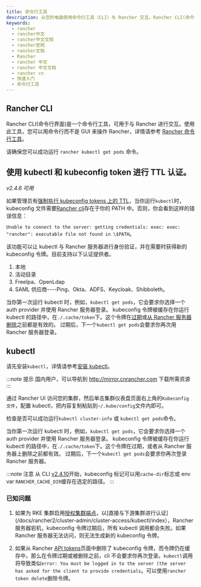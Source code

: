 ```yaml
---
title: 命令行工具
description: 从您的电脑使用命令行工具（CLI）与 Rancher 交互。Rancher CLI(命令行界面)是一个命令行工具，可用于与 Rancher 进行交互。使用此工具，您可以用命令行而不是 GUI 来操作 Rancher，详情请参考Rancher 命令行工具。
keywords:
  - rancher
  - rancher中文
  - rancher中文文档
  - rancher官网
  - rancher文档
  - Rancher
  - rancher 中文
  - rancher 中文文档
  - rancher cn
  - 快速入门
  - 命令行工具
---
```


## Rancher CLI

Rancher CLI(命令行界面)是一个命令行工具，可用于与 Rancher 进行交互。使用此工具，您可以用命令行而不是 GUI 来操作 Rancher，详情请参考 [Rancher 命令行工具](/docs/rancher2/cli/_index)。

请确保您可以成功运行 `rancher kubectl get pods` 命令。

## 使用 kubectl 和 kubeconfig token 进行 TTL 认证。

_v2.4.6 可用_

如果管理员有[强制执行 kubeconfig tokens 上的 TTL](/docs/rancher2/api/api-tokens/_index)，当你运行`kubectl`时，kubeconfig 文件需要[Rancher cli](/docs/rancher2/cli/_index)存在于你的 PATH 中。否则，你会看到这样的错误信息：

`Unable to connect to the server: getting credentials: exec: exec: "rancher": executable file not found in \$PATH`。

该功能可以让 kubectl 与 Rancher 服务器进行身份验证，并在需要时获得新的 kubeconfig 令牌。目前支持以下认证提供者。

1. 本地
2. 活动目录
3. FreeIpa、OpenLdap
4. SAML 供应商----Ping、Okta、ADFS、Keycloak、Shibboleth。

当你第一次运行 kubectl 时，例如，`kubectl get pods`，它会要求你选择一个 auth provider 并使用 Rancher 服务器登录。
kubeconfig 令牌被缓存在你运行 kubectl 的路径中，在`./.cache/token`下。这个令牌在[过期](/docs/rancher2/api/api-tokens/_index)或[从 Rancher 服务器删除](/docs/rancher2/api/api-tokens/_index)之前都是有效的。
过期后，下一个`kubectl get pods`会要求你再次用 Rancher 服务器登录。

## kubectl

请先安装`kubectl`，详情请参考[安装 kubectl](https://kubernetes.io/docs/tasks/tools/install-kubectl)。

:::note 提示
国内用户，可以导航到 http://mirror.cnrancher.com 下载所需资源
:::

通过 Rancher UI 访问您的集群，然后单击集群仪表盘页面右上角的`Kubeconfig 文件`，配置 kubectl，把内容复制粘贴到`~/.kube/config`文件内即可。

检查是否可以成功运行`kubectl cluster-info` 或 `kubectl get pods`命令。

当你第一次运行 kubectl 时，例如，`kubectl get pods`，它会要求你选择一个 auth provider 并使用 Rancher 服务器登录。
kubeconfig 令牌被缓存在你运行 kubectl 的路径中，在`./.cache/token`下。这个令牌在过期，或者从 Rancher 服务器上删除之前都有效。
过期后，下一个`kubectl get pods`会要求你再次登录 Rancher 服务器。

:::note 注意
从 CLI [v2.4.10](https://github.com/rancher/cli/releases/tag/v2.4.10)开始，kubeconfig 标记可以用`cache-dir`标志或 env var `RANCHER_CACHE_DIR`缓存在选定的路径。
:::

### 已知问题

1. 如果为 RKE 集群启用[授权集群端点](/docs/rancher2/overview/architecture/_index)，以[直接与下游集群进行认证](/docs/rancher2/cluster-admin/cluster-access/kubectl/index），Rancher 服务器宕机，kubeconfig 令牌过期后，所有 kubectl 调用都会失败。如果 Rancher 服务器无法访问，则无法生成新的 kubeconfig 令牌。

2. 如果从 Rancher [API tokens](/docs/rancher2/api/api-tokens/_index)页面中删除了 kubeconfig 令牌，而令牌仍在缓存中，那么在令牌过期或被删除之前，cli 不会要求你再次登录。`kubectl`调用将导致类似`error: You must be logged in to the server (the server has asked for the client to provide credentials`。可以使用`rancher token delete`删除令牌。
